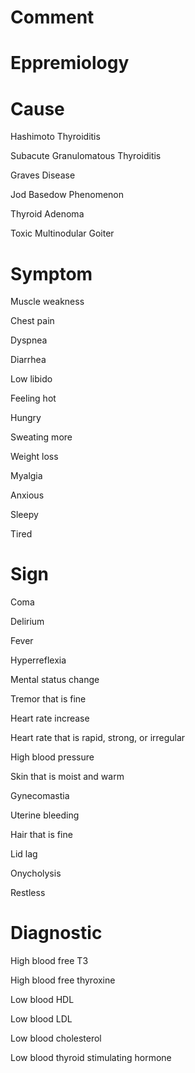 # Comment

# Eppremiology

# Cause

Hashimoto Thyroiditis

Subacute Granulomatous Thyroiditis

Graves Disease

Jod Basedow Phenomenon

Thyroid Adenoma

Toxic Multinodular Goiter

# Symptom

Muscle weakness

Chest pain

Dyspnea

Diarrhea

Low libido

Feeling hot

Hungry

Sweating more

Weight loss

Myalgia

Anxious

Sleepy

Tired

# Sign

Coma

Delirium

Fever

Hyperreflexia

Mental status change

Tremor that is fine

Heart rate increase

Heart rate that is rapid, strong, or irregular

High blood pressure

Skin that is moist and warm

Gynecomastia

Uterine bleeding

Hair that is fine

Lid lag

Onycholysis

Restless

# Diagnostic

High blood free T3

High blood free thyroxine

Low blood HDL

Low blood LDL

Low blood cholesterol

Low blood thyroid stimulating hormone
